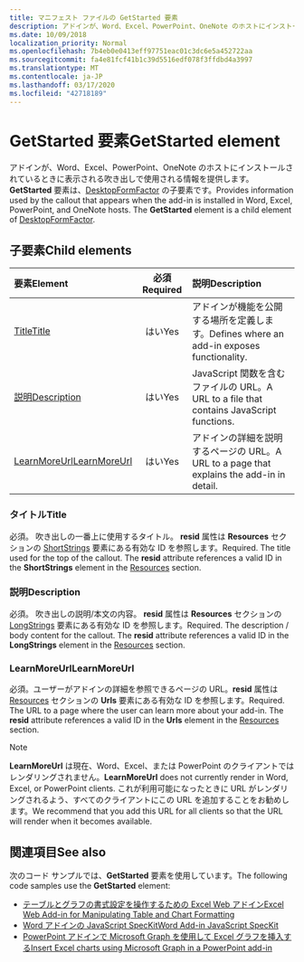 ```yaml
---
title: マニフェスト ファイルの GetStarted 要素
description: アドインが、Word、Excel、PowerPoint、OneNote のホストにインストールされているときに表示される吹き出しで使用される情報を提供します。
ms.date: 10/09/2018
localization_priority: Normal
ms.openlocfilehash: 7b4eb0e0413eff97751eac01c3dc6e5a452722aa
ms.sourcegitcommit: fa4e81fcf41b1c39d5516edf078f3ffdbd4a3997
ms.translationtype: MT
ms.contentlocale: ja-JP
ms.lasthandoff: 03/17/2020
ms.locfileid: "42718189"
---
```

# <a name="getstarted-element"></a><span data-ttu-id="5db90-103">GetStarted 要素</span><span class="sxs-lookup"><span data-stu-id="5db90-103">GetStarted element</span></span>

<span data-ttu-id="5db90-p101">アドインが、Word、Excel、PowerPoint、OneNote のホストにインストールされているときに表示される吹き出しで使用される情報を提供します。**GetStarted** 要素は、[DesktopFormFactor](desktopformfactor.md) の子要素です。</span><span class="sxs-lookup"><span data-stu-id="5db90-p101">Provides information used by the callout that appears when the add-in is installed in Word, Excel, PowerPoint, and OneNote hosts. The **GetStarted** element is a child element of [DesktopFormFactor](desktopformfactor.md).</span></span>

## <a name="child-elements"></a><span data-ttu-id="5db90-106">子要素</span><span class="sxs-lookup"><span data-stu-id="5db90-106">Child elements</span></span>

| <span data-ttu-id="5db90-107">要素</span><span class="sxs-lookup"><span data-stu-id="5db90-107">Element</span></span>                       | <span data-ttu-id="5db90-108">必須</span><span class="sxs-lookup"><span data-stu-id="5db90-108">Required</span></span> | <span data-ttu-id="5db90-109">説明</span><span class="sxs-lookup"><span data-stu-id="5db90-109">Description</span></span>                                        |
|:------------------------------|:--------:|:---------------------------------------------------|
| [<span data-ttu-id="5db90-110">Title</span><span class="sxs-lookup"><span data-stu-id="5db90-110">Title</span></span>](#title)               | <span data-ttu-id="5db90-111">はい</span><span class="sxs-lookup"><span data-stu-id="5db90-111">Yes</span></span>      | <span data-ttu-id="5db90-112">アドインが機能を公開する場所を定義します。</span><span class="sxs-lookup"><span data-stu-id="5db90-112">Defines where an add-in exposes functionality.</span></span>     |
| [<span data-ttu-id="5db90-113">説明</span><span class="sxs-lookup"><span data-stu-id="5db90-113">Description</span></span>](#description)   | <span data-ttu-id="5db90-114">はい</span><span class="sxs-lookup"><span data-stu-id="5db90-114">Yes</span></span>      | <span data-ttu-id="5db90-115">JavaScript 関数を含むファイルの URL。</span><span class="sxs-lookup"><span data-stu-id="5db90-115">A URL to a file that contains JavaScript functions.</span></span>|
| [<span data-ttu-id="5db90-116">LearnMoreUrl</span><span class="sxs-lookup"><span data-stu-id="5db90-116">LearnMoreUrl</span></span>](#learnmoreurl) | <span data-ttu-id="5db90-117">はい</span><span class="sxs-lookup"><span data-stu-id="5db90-117">Yes</span></span>       | <span data-ttu-id="5db90-118">アドインの詳細を説明するページの URL。</span><span class="sxs-lookup"><span data-stu-id="5db90-118">A URL to a page that explains the add-in in detail.</span></span>   |

### <a name="title"></a><span data-ttu-id="5db90-119">タイトル</span><span class="sxs-lookup"><span data-stu-id="5db90-119">Title</span></span> 

<span data-ttu-id="5db90-p102">必須。 吹き出しの一番上に使用するタイトル。 **resid** 属性は **Resources** セクションの [ShortStrings](resources.md) 要素にある有効な ID を参照します。</span><span class="sxs-lookup"><span data-stu-id="5db90-p102">Required. The title used for the top of the callout. The **resid** attribute references a valid ID in the **ShortStrings** element in the [Resources](resources.md) section.</span></span>

### <a name="description"></a><span data-ttu-id="5db90-123">説明</span><span class="sxs-lookup"><span data-stu-id="5db90-123">Description</span></span>

<span data-ttu-id="5db90-p103">必須。 吹き出しの説明/本文の内容。 **resid** 属性は **Resources** セクションの [LongStrings](resources.md) 要素にある有効な ID を参照します。</span><span class="sxs-lookup"><span data-stu-id="5db90-p103">Required. The description / body content for the callout. The **resid** attribute references a valid ID in the **LongStrings** element in the [Resources](resources.md) section.</span></span>

### <a name="learnmoreurl"></a><span data-ttu-id="5db90-127">LearnMoreUrl</span><span class="sxs-lookup"><span data-stu-id="5db90-127">LearnMoreUrl</span></span>

<span data-ttu-id="5db90-p104">必須。ユーザーがアドインの詳細を参照できるページの URL。**resid** 属性は [Resources](resources.md) セクションの **Urls** 要素にある有効な ID を参照します。</span><span class="sxs-lookup"><span data-stu-id="5db90-p104">Required. The URL to a page where the user can learn more about your add-in. The **resid** attribute references a valid ID in the **Urls** element in the [Resources](resources.md) section.</span></span>

> [!NOTE]
> <span data-ttu-id="5db90-131">**LearnMoreUrl** は現在、Word、Excel、または PowerPoint のクライアントではレンダリングされません。</span><span class="sxs-lookup"><span data-stu-id="5db90-131">**LearnMoreUrl** does not currently render in Word, Excel, or PowerPoint clients.</span></span> <span data-ttu-id="5db90-132">これが利用可能になったときに URL がレンダリングされるよう、すべてのクライアントにこの URL を追加することをお勧めします。</span><span class="sxs-lookup"><span data-stu-id="5db90-132">We recommend that you add this URL for all clients so that the URL will render when it becomes available.</span></span> 

## <a name="see-also"></a><span data-ttu-id="5db90-133">関連項目</span><span class="sxs-lookup"><span data-stu-id="5db90-133">See also</span></span>

<span data-ttu-id="5db90-134">次のコード サンプルでは、**GetStarted** 要素を使用しています。</span><span class="sxs-lookup"><span data-stu-id="5db90-134">The following code samples use the **GetStarted** element:</span></span>

* [<span data-ttu-id="5db90-135">テーブルとグラフの書式設定を操作するための Excel Web アドイン</span><span class="sxs-lookup"><span data-stu-id="5db90-135">Excel Web Add-in for Manipulating Table and Chart Formatting</span></span>](https://github.com/OfficeDev/Excel-Add-in-JavaScript-SalesTracker)
* [<span data-ttu-id="5db90-136">Word アドインの JavaScript SpecKit</span><span class="sxs-lookup"><span data-stu-id="5db90-136">Word Add-in JavaScript SpecKit</span></span>](https://github.com/OfficeDev/Word-Add-in-JS-SpecKit)
* [<span data-ttu-id="5db90-137">PowerPoint アドインで Microsoft Graph を使用して Excel グラフを挿入する</span><span class="sxs-lookup"><span data-stu-id="5db90-137">Insert Excel charts using Microsoft Graph in a PowerPoint add-in</span></span>](https://github.com/OfficeDev/PowerPoint-Add-in-Microsoft-Graph-ASPNET-InsertChart)
